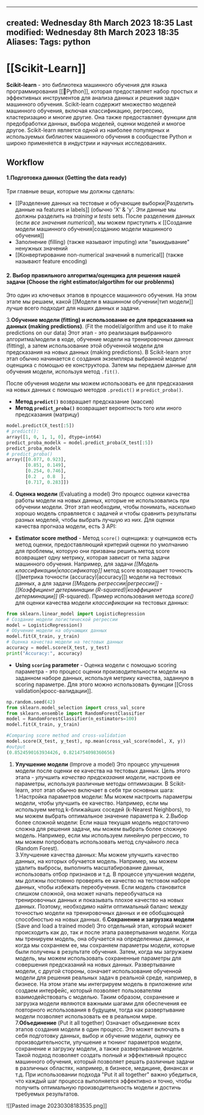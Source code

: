 
---
created: Wednesday 8th March 2023 18:35
Last modified: Wednesday 8th March 2023 18:35
Aliases: 
Tags: python
---

# [[Scikit-Learn]]


**Scikit-learn** - это библиотека машинного обучения для языка программирования [[📙Python]], которая предоставляет набор простых и эффективных инструментов для анализа данных и решения задач машинного обучения. Scikit-learn содержит множество моделей машинного обучения, включая классификацию, регрессию, кластеризацию и многие другие. Она также предоставляет функции для предобработки данных, выбора моделей, оценки моделей и многое другое. Scikit-learn является одной из наиболее популярных и используемых библиотек машинного обучения в сообществе Python и широко применяется в индустрии и научных исследованиях.

## Workflow

#### 1.**Подготовка данных** (Getting the data ready)
Три главные вещи, которые мы должны сделать:
- [[Разделение данных на тестовые и обучающие выборки|Разделить данные на features и labels]] (обычно 'X' & 'y'. Эти данные мы должны разделить на *training* и *tests* sets. После разделения данных (если *все значения numerical*), мы можем приступить к [[Создание модели машинного обучения|созданию модели машинного обучения]] 
- Заполнение (filling) (также называют imputing) или "выкидывание" ненужных значений
- [[Конвертирование non-numerical значений в numerical]] (также называют feature encoding)

#### 2. **Выбор правильного алгоритма/оценщика для решения нашей задачи** (Choose the right estimator/algortihm for our problenms)
Это один из ключевых этапов в процессе машинного обучения. На этом этапе мы решаем, какой [[Модели в машинном обучении|тип модели]] лучше всего подходит для наших данных и задачи. 



3.**Обучение модели (fitting) и использование ее для предсказания на данных (making predictions)**. (Fit the model/algorithm and use it to make predictions on our data)
Этот этап - это реализация выбранного алгоритма/модели в коде, обучение модели на тренировочных данных (fitting), а затем использование этой обученной модели для предсказания на новых данных (making predictions).
В Scikit-learn этот этап обычно начинается с создания экземпляра выбранной модели/оценщика с помощью ее конструктора. Затем мы передаем данные для обучения модели, используя метод `.fit()`. 

После обучения модели мы можем использовать ее для предсказания на новых данных с помощью методов `.predict()` и `predict_proba()`.

- **Метод `predict()`** возвращает предсказание (массив)
- **Метод `predict_proba()`** возвращает вероятность того или иного предсказания (матрицу)

```python
model.predict(X_test[:5])
# predict():
array([1, 0, 1, 1, 0], dtype=int64)
predict_proba_modelk = model.predict_proba(X_test[:5])
predict_proba_modelk
# predict_proba()
array([[0.077, 0.923],
       [0.851, 0.149],
       [0.254, 0.746],
       [0.2  , 0.8  ],
       [0.717, 0.283]])
```



4. **Оценка модели** (Evaluating a model)
Это процесс оценки качества работы модели на новых данных, которые не использовались при обучении модели. Этот этап необходим, чтобы понимать, насколько хорошо модель справляется с задачей и чтобы сравнить результаты разных моделей, чтобы выбрать лучшую из них.
Для оценки качества прогназа модели, есть 3 API:

- **Estimator score method** - Метод `score()` оценщика: у оценщиков есть метод оценки, предоставляющий критерий оценки по умолчанию для проблемы, которую они призваны решить.метод score возвращает одну метрику, которая зависит от типа задачи машинного обучения. Например, для задачи *[[Модель классификации|классификатор]]* метод score возвращает точность ([[метрика точности (accuracy)|accuracy]]) модели на тестовых данных, а для задачи *[[Модель регрессии|регрессии]]* - *[[Коэффициент детерминации (R-squared)|коэффициент детерминации]]* (R-squared).
Пример использования метода *score()* для оценки качества модели *классификации* на тестовых данных:
```python
from sklearn.linear_model import LogisticRegression
# Создание модели логистической регрессии
model = LogisticRegression()
# Обучение модели на обучающих данных
model.fit(X_train, y_train)
# Оценка качества модели на тестовых данных
accuracy = model.score(X_test, y_test)
print("Accuracy:", accuracy)
```
	
- **Using `scoring` parameter** - Оценка модели с помощью scoring параметра - это процесс оценки производительности модели на заданном наборе данных, используя метрику качества, заданную в scoring параметре. Для этого можно использовать функции [[Cross validation|кросс-валидации]].
```python
np.random.seed(42)
from sklearn.model_selection import cross_val_score
from sklearn.ensemble import RandomForestClassifier
model = RandomForestClassifier(n_estimators=100)
model.fit(X_train, y_train)

#Comparing score method and cross-validation
model.score(X_test, y_test), np.mean(cross_val_score(model, X, y))
#output
(0.8524590163934426, 0.8214754098360656)
```





1. **Улучшение модели** (Improve a model)
Это процесс улучшения модели после оценки ее качества на тестовых данных. Цель этого этапа - *улучшить качество предсказания модели*, настроив ее параметры, используя различные методы оптимизации.
В Scikit-learn, этот этап обычно включает в себя три основных шага:
1.Настройка параметров модели: Мы можем настроить параметры модели, чтобы улучшить ее качество. Например, если мы используем метод k-ближайших соседей (k-Nearest Neighbors), то мы можем выбрать оптимальное значение параметра k.
2.Выбор более сложной модели: Если наша текущая модель недостаточно сложна для решения задачи, мы можем выбрать более сложную модель. Например, если мы используем линейную регрессию, то мы можем попробовать использовать метод случайного леса (Random Forest).  
3.Улучшение качества данных: Мы можем улучшить качество данных, на которых обучается модель. Например, мы можем удалить выбросы, выполнить масштабирование данных, использовать отбор признаков и т.д.
В процессе улучшения модели, мы должны постоянно проверять ее качество на тестовом наборе данных, чтобы избежать переобучения. Если модель становится слишком сложной, она может начать переобучаться на тренировочных данных и показывать плохое качество на новых данных. Поэтому, необходимо найти оптимальный баланс между точностью модели на тренировочных данных и ее обобщающей способностью на новых данных.
6.**Сохранение и загруззка модели** (Save and load a trained model)
Это отдельный этап, который может происходить как до, так и после этапа развертывания модели. Когда мы тренируем модель, она обучается на определенных данных, и когда мы сохраняем ее, мы сохраняем параметры модели, которые были получены в результате обучения. Затем, когда мы загружаем модель, мы можем использовать сохраненные параметры для совершения предсказаний на новых данных.
Развертывание модели, с другой стороны, означает использование обученной модели для решения реальных задач в реальной среде, например, в бизнесе. На этом этапе мы интегрируем модель в приложение или создаем интерфейс, который позволяет пользователям взаимодействовать с моделью.
Таким образом, сохранение и загрузка модели являются важными шагами для обеспечения ее повторного использования в будущем, тогда как развертывание модели позволяет использовать ее в реальном мире.
7.**Объединение** (Put it all together)
Означает объединение всех этапов создания модели в один процесс. Это может включать в себя подготовку данных, выбор и обучение модели, оценку ее производительности, улучшение и тюнинг параметров модели, сохранение и загрузку модели, а также развертывание модели.
Такой подход позволяет создать полный и эффективный процесс машинного обучения, который позволяет решать различные задачи в различных областях, например, в бизнесе, медицине, финансах и т.д. При использовании подхода "Put it all together" важно убедиться, что каждый шаг процесса выполняется эффективно и точно, чтобы получить оптимальную производительность модели и достичь требуемых результатов.

![[Pasted image 20230308183535.png]]

